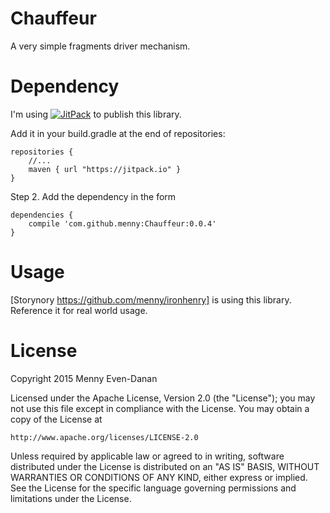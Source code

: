 # Chauffeur
A very simple fragments driver mechanism.

# Dependency
I'm using [![JitPack](https://img.shields.io/github/release/menny/Chauffeur.svg?label=JitPack)](https://jitpack.io/#menny/Chauffeur) to publish this library.

Add it in your build.gradle at the end of repositories:
```
repositories {
    //...
    maven { url "https://jitpack.io" }
}
```
Step 2. Add the dependency in the form
```
dependencies {
    compile 'com.github.menny:Chauffeur:0.0.4'
}
```

# Usage

[Storynory https://github.com/menny/ironhenry] is using this library. Reference it for real world usage.

# License

Copyright 2015 Menny Even-Danan

Licensed under the Apache License, Version 2.0 (the "License");
you may not use this file except in compliance with the License.
You may obtain a copy of the License at

    http://www.apache.org/licenses/LICENSE-2.0

Unless required by applicable law or agreed to in writing, software
distributed under the License is distributed on an "AS IS" BASIS,
WITHOUT WARRANTIES OR CONDITIONS OF ANY KIND, either express or implied.
See the License for the specific language governing permissions and
limitations under the License.

